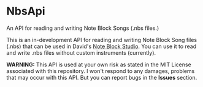 # NbsApi
An API for reading and writing Note Block Songs (.nbs files.)

This is an in-development API for reading and writing Note Block Song files (.nbs)
that can be used in David's [Note Block Studio](https://www.stuffbydavid.com/mcnbs).
You can use it to read and write .nbs files without custom instruments (currently).

**WARNING:** This API is used at your own risk as stated in the MIT License associated with this repository.
I won't respond to any damages, problems that may occur with this API. But you can report bugs in the **Issues** section.
